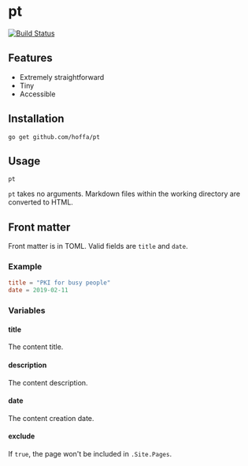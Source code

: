 # pt

[![Build Status](https://travis-ci.org/hoffa/pt.svg?branch=master)](https://travis-ci.org/hoffa/pt)

## Features

- Extremely straightforward
- Tiny
- Accessible

## Installation

```shell
go get github.com/hoffa/pt
```

## Usage

```shell
pt
```

`pt` takes no arguments. Markdown files within the working directory are converted to HTML.

## Front matter

Front matter is in TOML. Valid fields are `title` and `date`.

### Example

```toml
title = "PKI for busy people"
date = 2019-02-11
```

### Variables

#### title

The content title.

#### description

The content description.

#### date

The content creation date.

#### exclude

If `true`, the page won't be included in `.Site.Pages`.
